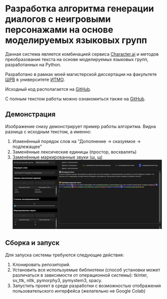 # Разработка алгоритма генерации диалогов с неигровыми персонажами на основе моделируемых языковых групп
Данная система является комбинацией сервиса [Character.ai](https://character.ai/) и методов преобразования текста на основе моделируемых языковых групп, разработанных на Python.

Разработано в рамках моей магистерской диссертации на факультете [ШРВ](https://itmo.games/) в университете [ИТМО](https://itmo.ru/).

Исходный код располагается на [GitHub](https://github.com/Yar-ick/DialogsGenerationBasedOnSimulatedLanguageGroups).

С полным текстом работы можно ознакомиться также на [GitHub](https://github.com/Yar-ick/DialogsGenerationBasedOnSimulatedLanguageGroups).

## Демонстрация
Изображение снизу демонстрирует пример работы алгоритма. Видна разница с исходным текстом, а именно:
1. Изменённый порядок слов на "Дополнение -> сказуемое -> подлежащее"
2. Заменённые лексические единицы (простор, восхвалять)
3. Заменённые маркированные звуки (ш, щ)
![Демонстрация работы алгоритма](./Demonstration.png)

## Сборка и запуск
Для запуска системы требуются следующие действия:
1. Клонировать репозиторий.
2. Установить все используемые библиотеки (способ установки может различаться в зависимости от операционной системы): tkinter, sv_ttk, nltk, pymorphy3, pymystem3, spacy.
3. Запустить проект в среде разработки с возможностью отображения пользовательского интерфейса (желательно не Google Colab)
